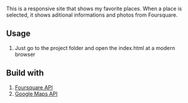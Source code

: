 This is a responsive site that shows my favorite places. When a place is selected, it shows aditional informations and photos from Foursquare.

## Usage

1. Just go to the project folder and open the index.html at a modern browser

## Build with

1. [Foursquare API](https://developer.foursquare.com/)
1. [Google Maps API](https://developers.google.com/maps/?hl=pt-br/)
